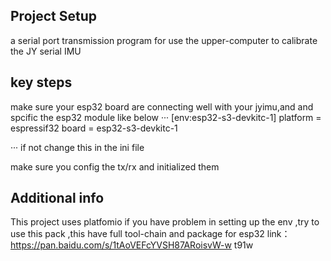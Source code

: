 ## Project Setup 
a serial port transmission program for use the  upper-computer to calibrate the JY serial IMU 

## key steps

make sure your esp32 board are connecting well with your jyimu,and and spcific the esp32 module like below
···
[env:esp32-s3-devkitc-1]
platform = espressif32
board = esp32-s3-devkitc-1

···
if not change this in the ini file 

make sure you config the tx/rx and initialized them 

## Additional info
This project uses platfomio if you have problem in setting up the env ,try to use this pack ,this have full tool-chain and package for esp32
link：https://pan.baidu.com/s/1tAoVEFcYVSH87ARoisvW-w 
t91w 

 
